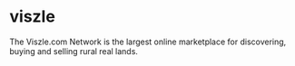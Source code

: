 # viszle
The Viszle.com Network is the largest online marketplace for discovering, buying and selling rural real lands.
